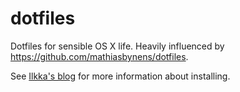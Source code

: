 # dotfiles

Dotfiles for sensible OS X life. Heavily influenced by
https://github.com/mathiasbynens/dotfiles.

See [Ilkka's blog](http://sirile.github.io/2015/01/26/setting-up-mac.html) for more information about installing.
